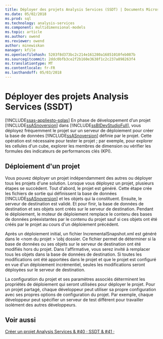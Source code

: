 ```yaml
---
title: Déployer des projets Analysis Services (SSDT) | Documents Microsoft
ms.date: 05/02/2018
ms.prod: sql
ms.technology: analysis-services
ms.component: multidimensional-models
ms.topic: article
ms.author: owend
ms.reviewer: owend
author: minewiskan
manager: kfile
ms.openlocfilehash: 5203f8d373bc2c214e161280a16851010feb087b
ms.sourcegitcommit: 2ddc0bfb3ce2f2b160e3638f1c2c237a898263f4
ms.translationtype: MT
ms.contentlocale: fr-FR
ms.lasthandoff: 05/03/2018
---
```

# <a name="deploy-analysis-services-projects-ssdt"></a>Déployer des projets Analysis Services (SSDT)
[!INCLUDE[ssas-appliesto-sqlas](../../includes/ssas-appliesto-sqlas.md)]
  En phase de développement d’un projet [!INCLUDE[ssASnoversion](../../includes/ssasnoversion-md.md)] dans [!INCLUDE[ssBIDevStudioFull](../../includes/ssbidevstudiofull-md.md)], vous déployez fréquemment le projet sur un serveur de déploiement pour créer la base de données [!INCLUDE[ssASnoversion](../../includes/ssasnoversion-md.md)] définie par le projet. Cette opération est nécessaire pour tester le projet ; par exemple, pour explorer les cellules d'un cube, explorer les membres de dimension ou vérifier les formules des indicateurs de performances clés (KPI).  
  
## <a name="deploying-a-project"></a>Déploiement d'un projet  
 Vous pouvez déployer un projet indépendamment des autres ou déployer tous les projets d'une solution. Lorsque vous déployez un projet, plusieurs étapes se succèdent. Tout d'abord, le projet est généré. Cette étape crée les fichiers de sortie qui définissent la base de données [!INCLUDE[ssASnoversion](../../includes/ssasnoversion-md.md)] et les objets qui la constituent. Ensuite, le serveur de destination est validé. Et pour finir, la base de données de destination et ses objets sont créés sur le serveur de destination. Pendant le déploiement, le moteur de déploiement remplace le contenu des bases de données préexistantes par le contenu du projet sauf si ces objets ont été créés par le projet au cours d'un déploiement précédent.  
  
 Après un déploiement initial, un fichier IncrementalSnapshot.xml est généré dans le \<nom du projet > \obj dossier. Ce fichier permet de déterminer si la base de données ou ses objets sur le serveur de destination ont été modifiés hors du projet. Dans l'affirmative, vous serez invité à remplacer tous les objets dans la base de données de destination. Si toutes les modifications ont été apportées dans le projet et que le projet est configuré en vue d'un déploiement incrémentiel, seules les modifications seront déployées sur le serveur de destination.  
  
 La configuration du projet et ses paramètres associés déterminent les propriétés de déploiement qui seront utilisées pour déployer le projet. Pour un projet partagé, chaque développeur peut utiliser sa propre configuration avec ses propres options de configuration du projet. Par exemple, chaque développeur peut spécifier un serveur de test différent pour travailler isolément des autres développeurs.  
  
## <a name="see-also"></a>Voir aussi  
 [Créer un projet Analysis Services & #40 ; SSDT & #41 ;](../../analysis-services/multidimensional-models/create-an-analysis-services-project-ssdt.md)  
  
  
